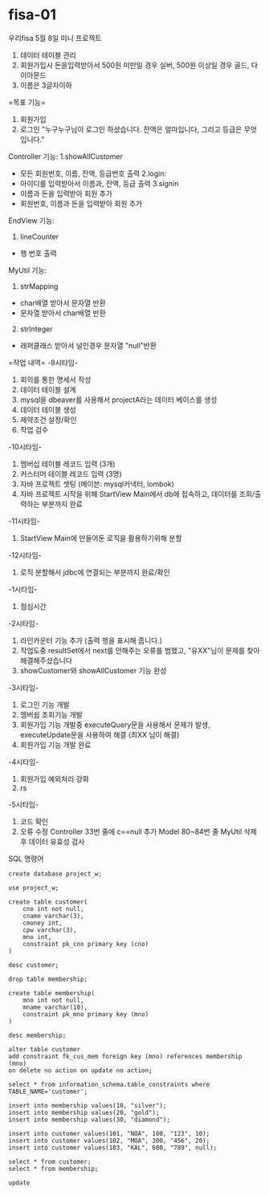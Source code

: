# fisa-01
우리fisa 5월 8일 미니 프로젝트

1. 데이터 테이블 관리
2. 회원가입시 돈을입력받아서 500원 미만일 경우 실버, 500원 이상일 경우 골드, 다이아몬드
3. 이름은 3글자이하

=목표 기능=
1. 회원가입
2. 로그인 "누구누구님이 로그인 하셨습니다. 잔액은 얼마입니다, 그리고 등급은 무엇입니다."

Controller 기능:
1.showAllCustomer
 - 모든 회원번호, 이름, 잔액, 등급번호 출력
2.login:
 - 아이디를 입력받아서 이름과, 잔액, 등급 출력
3.signin
 - 이름과 돈을 입력받아 회원 추가
 - 회원번호, 이름과 돈을 입력받아 회원 추가

EndView 기능:
1. lineCounter
 - 행 번호 출력

MyUtil 기능:
1. strMapping
 - char배열 받아서 문자열 반환
 - 문자열 받아서 char배열 반환
2. strInteger
 - 래퍼클래스 받아서 널인경우 문자열 "null"반환

=작업 내역=
-9시타임-
1. 회의를 통한 명세서 작성
2. 데이터 테이블 설계
3. mysql을 dbeaver를 사용해서 projectA라는 데이터 베이스를 생성
4. 데이터 테이블 생성
5. 제약조건 설정/확인
6. 작업 검수

-10시타임-
1. 멤버십 테이블 레코드 입력 (3개)
2. 커스터머 테이블 레코드 입력 (3명)
3. 자바 프로젝트 셋팅 (메이븐: mysql커낵터, lombok)
4. 자바 프로젝트 시작을 위해 StartView Main에서 db에 접속하고, 데이터를 조회/출력하는 부분까지 완료

-11시타임-
1. StartView Main에 만들어둔 로직을 활용하기위해 분할

-12시타임-
1. 로직 분할해서 jdbc에 연결되는 부분까지 완료/확인

-1시타임-
1. 점심시간

-2시타임-
1. 라인카운터 기능 추가 (출력 행을 표시해 줍니다.)
2. 작업도중 resultSet에서 next를 안해주는 오류를 범했고, "유XX"님이 문제를 찾아 해결해주셨습니다
3. showCustomer와 showAllCustomer 기능 완성

-3시타임-
1. 로그인 기능 개발
2. 멤버쉽 조회기능 개발
3. 회원가입 기능 개발중 executeQuery문을 사용해서 문제가 발생, executeUpdate문을 사용하여 해결 (최XX 님이 해결)
4. 회원가입 기능 개발 완료

-4시타임-
1. 회원가입 예외처리 강화
2. rs

-5시타임-
1. 코드 확인
2. 오류 수정
Controller 33번 줄에 c==null 추가
Model 80~84번 줄 MyUtil 삭제 후 데이터 유효성 검사



SQL 명령어
```
create database project_w;

use project_w;

create table customer(
	cno int not null,
	cname varchar(3),
	cmoney int,
	cpw varchar(3),
	mno int,
	constraint pk_cno primary key (cno)
)

desc customer;

drop table membership;

create table membership(
	mno int not null,
	mname varchar(10),
	constraint pk_mno primary key (mno)
)

desc membership;

alter table customer 
add constraint fk_cus_mem foreign key (mno) references membership (mno)
on delete no action on update no action;

select * from information_schema.table_constraints where TABLE_NAME='customer';

insert into membership values(10, "silver");
insert into membership values(20, "gold");
insert into membership values(30, "diamond");

insert into customer values(101, "NOA", 100, "123", 10);
insert into customer values(102, "MOA", 300, "456", 20);
insert into customer values(103, "KAL", 600, "789", null);

select * from customer;
select * from membership;

update 
```
